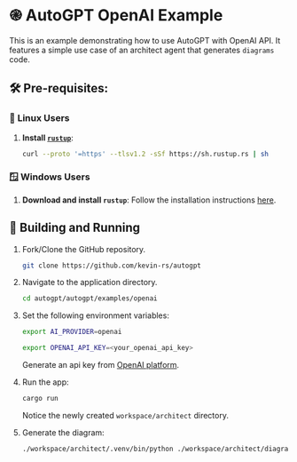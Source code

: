 # ֎ AutoGPT OpenAI Example

This is an example demonstrating how to use AutoGPT with OpenAI API. It features a simple use case of an architect agent that generates `diagrams` code.

## 🛠️ Pre-requisites:

### 🐧 **Linux Users**

1. **Install [`rustup`](https://www.rust-lang.org/tools/install)**:

   ```sh
   curl --proto '=https' --tlsv1.2 -sSf https://sh.rustup.rs | sh
   ```

### 🪟 **Windows Users**

1. **Download and install `rustup`**: Follow the installation instructions [here](https://forge.rust-lang.org/infra/other-installation-methods.html).

## 🚀 Building and Running

1. Fork/Clone the GitHub repository.

   ```sh
   git clone https://github.com/kevin-rs/autogpt
   ```

1. Navigate to the application directory.

   ```sh
   cd autogpt/autogpt/examples/openai
   ```

1. Set the following environment variables:

   ```sh
   export AI_PROVIDER=openai

   export OPENAI_API_KEY=<your_openai_api_key>
   ```

   Generate an api key from [OpenAI platform](https://platform.openai.com/docs/overview).

1. Run the app:

   ```sh
   cargo run
   ```

   Notice the newly created `workspace/architect` directory.

1. Generate the diagram:

   ```sh
   ./workspace/architect/.venv/bin/python ./workspace/architect/diagram.py
   ```
